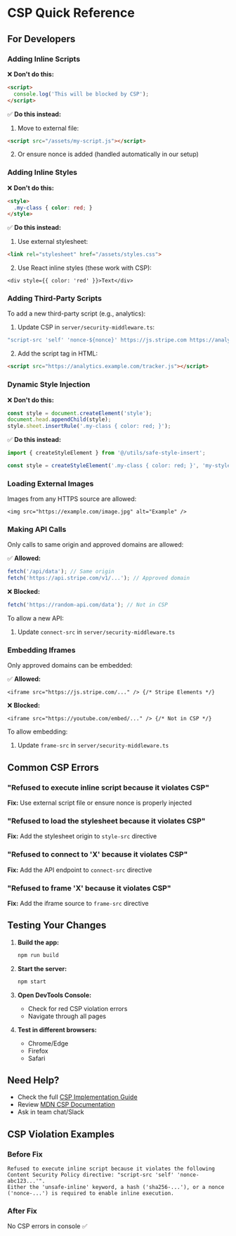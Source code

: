 # CSP Quick Reference

## For Developers

### Adding Inline Scripts

❌ **Don't do this:**
```html
<script>
  console.log('This will be blocked by CSP');
</script>
```

✅ **Do this instead:**
1. Move to external file:
```html
<script src="/assets/my-script.js"></script>
```

2. Or ensure nonce is added (handled automatically in our setup)

### Adding Inline Styles

❌ **Don't do this:**
```html
<style>
  .my-class { color: red; }
</style>
```

✅ **Do this instead:**
1. Use external stylesheet:
```html
<link rel="stylesheet" href="/assets/styles.css">
```

2. Use React inline styles (these work with CSP):
```tsx
<div style={{ color: 'red' }}>Text</div>
```

### Adding Third-Party Scripts

To add a new third-party script (e.g., analytics):

1. Update CSP in `server/security-middleware.ts`:
```typescript
"script-src 'self' 'nonce-${nonce}' https://js.stripe.com https://analytics.example.com"
```

2. Add the script tag in HTML:
```html
<script src="https://analytics.example.com/tracker.js"></script>
```

### Dynamic Style Injection

❌ **Don't do this:**
```typescript
const style = document.createElement('style');
document.head.appendChild(style);
style.sheet.insertRule('.my-class { color: red; }');
```

✅ **Do this instead:**
```typescript
import { createStyleElement } from '@/utils/safe-style-insert';

const style = createStyleElement('.my-class { color: red; }', 'my-styles');
```

### Loading External Images

Images from any HTTPS source are allowed:
```tsx
<img src="https://example.com/image.jpg" alt="Example" />
```

### Making API Calls

Only calls to same origin and approved domains are allowed:

✅ **Allowed:**
```typescript
fetch('/api/data'); // Same origin
fetch('https://api.stripe.com/v1/...'); // Approved domain
```

❌ **Blocked:**
```typescript
fetch('https://random-api.com/data'); // Not in CSP
```

To allow a new API:
1. Update `connect-src` in `server/security-middleware.ts`

### Embedding Iframes

Only approved domains can be embedded:

✅ **Allowed:**
```tsx
<iframe src="https://js.stripe.com/..." /> {/* Stripe Elements */}
```

❌ **Blocked:**
```tsx
<iframe src="https://youtube.com/embed/..." /> {/* Not in CSP */}
```

To allow embedding:
1. Update `frame-src` in `server/security-middleware.ts`

## Common CSP Errors

### "Refused to execute inline script because it violates CSP"

**Fix:** Use external script file or ensure nonce is properly injected

### "Refused to load the stylesheet because it violates CSP"

**Fix:** Add the stylesheet origin to `style-src` directive

### "Refused to connect to 'X' because it violates CSP"

**Fix:** Add the API endpoint to `connect-src` directive

### "Refused to frame 'X' because it violates CSP"

**Fix:** Add the iframe source to `frame-src` directive

## Testing Your Changes

1. **Build the app:**
   ```bash
   npm run build
   ```

2. **Start the server:**
   ```bash
   npm start
   ```

3. **Open DevTools Console:**
   - Check for red CSP violation errors
   - Navigate through all pages

4. **Test in different browsers:**
   - Chrome/Edge
   - Firefox
   - Safari

## Need Help?

- Check the full [CSP Implementation Guide](./CSP-IMPLEMENTATION.md)
- Review [MDN CSP Documentation](https://developer.mozilla.org/en-US/docs/Web/HTTP/CSP)
- Ask in team chat/Slack

## CSP Violation Examples

### Before Fix
```
Refused to execute inline script because it violates the following 
Content Security Policy directive: "script-src 'self' 'nonce-abc123...'".
Either the 'unsafe-inline' keyword, a hash ('sha256-...'), or a nonce 
('nonce-...') is required to enable inline execution.
```

### After Fix
No CSP errors in console ✅
